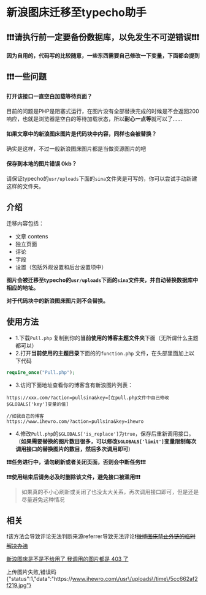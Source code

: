 

#  新浪图床迁移至typecho助手

## ❗️❗️❗️请执行前一定要备份数据库，以免发生不可逆错误❗️❗️❗️

**因为自用的，代码写的比较随意，一些东西需要自己修改一下变量，下面都会提到**



## ❗️❗️❗️一些问题

#### 打开该接口一直空白加载等待页面？

目前的问题是PHP是阻塞式运行，在图片没有全部替换完成的时候是不会返回200响应，也就是浏览器是空白的等待加载状态，所以**耐心一点等**就可以了……

#### 如果文章中的新浪图床图片是代码块中内容，同样也会被替换？

确实是这样，不过一般新浪图床图片都是当做资源图片的吧

#### 保存到本地的图片错误 0kb？

请保证typecho的`usr/uploads`下面的`sina`文件夹是可写的，你可以尝试手动新建这样的文件夹。


## 介绍

迁移内容包括：

* 文章 contens
* 独立页面 
* 评论
* 字段
* 设置（包括外观设置和后台设置项中）

**图片会被迁移至typecho的`usr/uploads`下面的`sina`文件夹，并自动替换数据库中相应的地址。**

**对于代码块中的新浪图床图片则不会替换。**

## 使用方法

* 1.下载`Pull.php` 复制到你的**当前使用的博客主题文件夹**下面（无所谓什么主题都可以）
* 2.打开**当前使用的主题目录**下面的的`function.php` 文件，在头部里面加上以下代码

```php
require_once("Pull.php");
```

* 3.访问下面地址查看你的博客含有新浪图片列表：

```
https://xxx.com/?action=pullsina&key=[在pull.php文件中自己修改$GLOBALS['key']变量的值]

//如我自己的博客
https://www.ihewro.com/?action=pullsina&key=ihewro
```

* 4.修改`Pull.php`的`$GLOBALS['is_replace']`为`true`，保存后重新调用接口。（**如果需要替换的图片数目很多，可以修改`$GLOBALS['limit']`变量限制每次调用接口的替换图片的数目，然后多次调用即可**）

**❗️❗️❗️任务进行中，请勿刷新或者关闭页面，否则会中断任务❗️❗️❗️**

**❗️❗️❗️使用结束后请务必及时删除该文件，避免接口被滥用❗️❗️❗️**

> 如果真的不小心刷新或关闭了也没太大关系，再次调用接口即可，但是还是尽量避免这种情况

## 相关

❗️该方法会导致评论无法判断来源referrer导致无法评论❗️[~~微博图床禁止外链的临时解决办法~~](https://www.willnet.net/index.php/archives/141/)


[新浪图床是不是不给用了 我调用的图片都是 403 了](https://www.v2ex.com/t/558239)




上传图片失败,错误码{"status":1,"data":"https:\/\/www.ihewro.com\/usr\/uploads\/time\/5cc662af2f219.jpg"}

